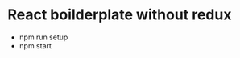 # React boilderplate without redux
- npm run setup
- npm start

[comment]: <> (git add .)
[comment]: <> (git commit -m 'msg' -n)
[comment]: <> (git push -u origin master)
